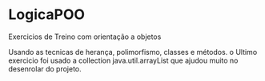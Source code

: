 # LogicaPOO
Exercicios de Treino com orientação a objetos

Usando as tecnicas de herança, polimorfismo, classes e métodos.
o Ultimo exercicio foi usado a collection java.util.arrayList que ajudou muito no desenrolar do projeto.
